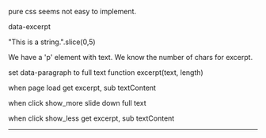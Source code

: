 pure css seems not easy to implement.

data-excerpt

"This is a string.".slice(0,5)

We have a 'p' element with text.
We know the number of chars for excerpt.

set data-paragraph to full text
function excerpt(text, length)

when page load
  get excerpt, sub textContent

when click show_more
  slide down full text

when click show_less
  get excerpt, sub textContent


---
